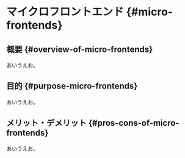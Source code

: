 # マイクロフロントエンド {#micro-frontends}
## 概要 {#overview-of-micro-frontends}

あいうえお。

## 目的 {#purpose-micro-frontends}

あいうえお。

## メリット・デメリット {#pros-cons-of-micro-frontends}

あいうえお。
